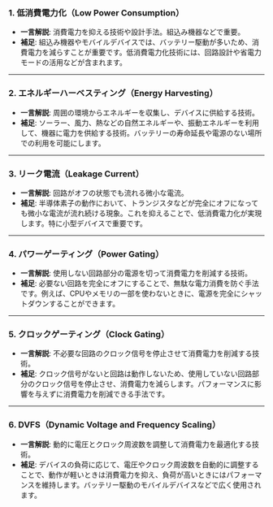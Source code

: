 
### 1. **低消費電力化（Low Power Consumption）**
- **一言解説**: 消費電力を抑える技術や設計手法。組込み機器などで重要。
- **補足**: 組込み機器やモバイルデバイスでは、バッテリー駆動が多いため、消費電力を減らすことが重要です。低消費電力化技術には、回路設計や省電力モードの活用などが含まれます。

---

### 2. **エネルギーハーベスティング（Energy Harvesting）**
- **一言解説**: 周囲の環境からエネルギーを収集し、デバイスに供給する技術。
- **補足**: ソーラー、風力、熱などの自然エネルギーや、振動エネルギーを利用して、機器に電力を供給する技術。バッテリーの寿命延長や電源のない場所での利用を可能にします。

---

### 3. **リーク電流（Leakage Current）**
- **一言解説**: 回路がオフの状態でも流れる微小な電流。
- **補足**: 半導体素子の動作において、トランジスタなどが完全にオフになっても微小な電流が流れ続ける現象。これを抑えることで、低消費電力化が実現します。特に小型デバイスで重要です。

---

### 4. **パワーゲーティング（Power Gating）**
- **一言解説**: 使用しない回路部分の電源を切って消費電力を削減する技術。
- **補足**: 必要ない回路を完全にオフにすることで、無駄な電力消費を防ぐ手法です。例えば、CPUやメモリの一部を使わないときに、電源を完全にシャットダウンすることができます。

---

### 5. **クロックゲーティング（Clock Gating）**
- **一言解説**: 不必要な回路のクロック信号を停止させて消費電力を削減する技術。
- **補足**: クロック信号がないと回路は動作しないため、使用していない回路部分のクロック信号を停止させ、消費電力を減らします。パフォーマンスに影響を与えずに消費電力を削減できる手法です。

---

### 6. **DVFS（Dynamic Voltage and Frequency Scaling）**
- **一言解説**: 動的に電圧とクロック周波数を調整して消費電力を最適化する技術。
- **補足**: デバイスの負荷に応じて、電圧やクロック周波数を自動的に調整することで、動作が軽いときは消費電力を抑え、負荷が高いときにはパフォーマンスを維持します。バッテリー駆動のモバイルデバイスなどで広く使用されます。
